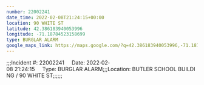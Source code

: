 ```yaml
---
number: 22002241
date_time: 2022-02-08T21:24:15+00:00
location: 90 WHITE ST
latitude: 42.386183940053996
longitude: -71.18784523158699
type: BURGLAR ALARM
google_maps_link: https://maps.google.com/?q=42.386183940053996,-71.18784523158699
---
```


;;;Incident #: 22002241     Date: 2022‐02‐08 21:24:15     Type: BURGLAR ALARM;;;Location: BUTLER SCHOOL BUILDING / 90 WHITE ST;;;;;;
